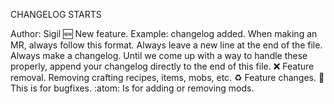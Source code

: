 CHANGELOG STARTS

Author: Sigil
	:new: New feature. Example: changelog added. When making an MR, always follow this format. Always leave a new line at the end of the file. Always make a changelog. Until we come up with a way to handle these properly, append your changelog directly to the end of this file.
	:x: Feature removal. Removing crafting recipes, items, mobs, etc.
	:recycle: Feature changes.
	:bug: This is for bugfixes.
	:atom: Is for adding or removing mods.
